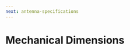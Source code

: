 ```yaml
---
next: antenna-specifications
---
```


# Mechanical Dimensions


<rk-img
  src="/assets/images/datasheet/rak5205/rak5205-detailed-dimensions.jpg"
  width="100%"
  figure-number="1"
  caption="RAK5205 Detailed Dimensions"
/>